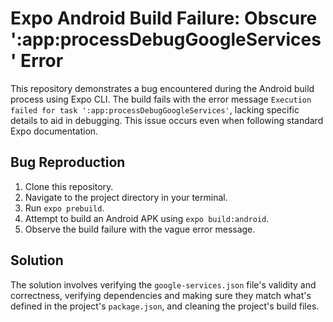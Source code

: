 # Expo Android Build Failure: Obscure ':app:processDebugGoogleServices' Error

This repository demonstrates a bug encountered during the Android build process using Expo CLI. The build fails with the error message `Execution failed for task ':app:processDebugGoogleServices'`, lacking specific details to aid in debugging.  This issue occurs even when following standard Expo documentation.

## Bug Reproduction

1. Clone this repository.
2. Navigate to the project directory in your terminal.
3. Run `expo prebuild`. 
4. Attempt to build an Android APK using `expo build:android`.
5. Observe the build failure with the vague error message.

## Solution

The solution involves verifying the `google-services.json` file's validity and correctness, verifying dependencies and making sure they match what's defined in the project's `package.json`, and cleaning the project's build files.

